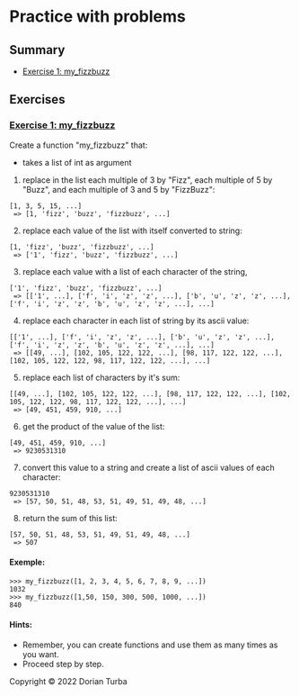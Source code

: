# Practice with problems

## Summary

- [Exercise 1: my_fizzbuzz][exercise 1 header]

## Exercises

### [Exercise 1: my_fizzbuzz][summary header]

Create a function "my_fizzbuzz" that:
  - takes a list of int as argument

  1. replace in the list each multiple of 3 by "Fizz", each multiple of 5 by 
"Buzz", and each multiple of 3 and 5 by "FizzBuzz":
```
[1, 3, 5, 15, ...]
 => [1, 'fizz', 'buzz', 'fizzbuzz', ...]
```
  2. replace each value of the list with itself converted to string:
```
[1, 'fizz', 'buzz', 'fizzbuzz', ...]
 => ['1', 'fizz', 'buzz', 'fizzbuzz', ...]
```
  3. replace each value with a list of each character of the string,
```
['1', 'fizz', 'buzz', 'fizzbuzz', ...]
 => [['1', ...], ['f', 'i', 'z', 'z', ...], ['b', 'u', 'z', 'z', ...], ['f', 'i', 'z', 'z', 'b', 'u', 'z', 'z', ...], ...]
```
  4. replace each character in each list of string by its ascii value:
```
[['1', ...], ['f', 'i', 'z', 'z', ...], ['b', 'u', 'z', 'z', ...], ['f', 'i', 'z', 'z', 'b', 'u', 'z', 'z', ...], ...]
 => [[49, ...], [102, 105, 122, 122, ...], [98, 117, 122, 122, ...], [102, 105, 122, 122, 98, 117, 122, 122, ...], ...]
```
  5. replace each list of characters by it's sum:
```
[[49, ...], [102, 105, 122, 122, ...], [98, 117, 122, 122, ...], [102, 105, 122, 122, 98, 117, 122, 122, ...], ...]
 => [49, 451, 459, 910, ...]
```
  6. get the product of the value of the list:
```
[49, 451, 459, 910, ...]
 => 9230531310
```
  7. convert this value to a string and create a list of ascii values of each character:
```
9230531310
 => [57, 50, 51, 48, 53, 51, 49, 51, 49, 48, ...]
```
  8. return the sum of this list:
```
[57, 50, 51, 48, 53, 51, 49, 51, 49, 48, ...]
 => 507
```


#### Exemple:

```
>>> my_fizzbuzz([1, 2, 3, 4, 5, 6, 7, 8, 9, ...])
1032
>>> my_fizzbuzz([1,50, 150, 300, 500, 1000, ...])
840
```

#### Hints:
  - Remember, you can create functions and use them as many times as you want.
  - Proceed step by step.

Copyright © 2022 Dorian Turba

[summary header]: #Summary

[exercise 1 header]: #exercise-1-my_list
